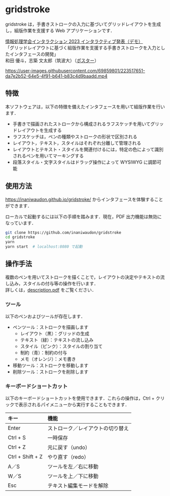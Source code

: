 # gridstroke

gridstroke は，手書きストロークの入力に基づいてグリッドレイアウトを生成し，組版作業を支援する Web アプリケーションです．

[情報処理学会インタラクション 2023 インタラクティブ発表（デモ）](https://www.interaction-ipsj.org/2023/catalog#intaractive1_demo)   
「グリッドレイアウトに基づく組版作業を支援する手書きストロークを入力としたインタフェースの開発」  
和田 優斗，志築 文太郎（筑波大）（[ポスター](./docs/poster.pdf)）

https://user-images.githubusercontent.com/69859801/223517651-da7e2b52-64e5-4f91-b641-b83c4d9baadd.mp4

## 特徴

本ソフトウェアは，以下の特徴を備えたインタフェースを用いて組版作業を行います．

- 手書きで描画されたストロークから構成されるラフスケッチを用いてグリッドレイアウトを生成する
- ラフスケッチは，ペンの種類やストロークの形状で区別される
- レイアウト，テキスト，スタイルはそれぞれ分離して管理される
- レイアウトとテキスト・スタイルを関連付けるには，特定の色によって識別されるペンを用いてマーキングする
- 段落スタイル・文字スタイルはドラッグ操作によって WYSIWYG に調節可能

## 使用方法

https://inaniwaudon.github.io/gridstroke/ からインタフェースを体験することができます．

ローカルで起動するには以下の手順を踏みます．現在，PDF 出力機能は無効になっています．

```bash
git clone https://github.com/inaniwaudon/gridstroke
cd gridstroke
yarn
yarn start  # localhost:8080 で起動
```

## 操作手法

複数のペンを用いてストロークを描くことで，レイアウトの決定やテキストの流し込み，スタイルの付与等の操作を行います．  
詳しくは，[description.pdf](./docs/description.pdf) をご覧ください．

### ツール

以下のペンおよびツールが存在します．

- ペンツール：ストロークを描画します
  - レイアウト（黒）：グリッドの生成
  - テキスト（緑）：テキストの流し込み
  - スタイル（ピンク）：スタイルの割り当て
  - 制約（青）：制約の付与
  - メモ（オレンジ）：メモ書き
- 移動ツール：ストロークを移動します
- 削除ツール：ストロークを削除します

### キーボードショートカット

以下のキーボードショートカットを使用できます．これらの操作は，Ctrl + クリックで表示されるパイメニューから実行することもできます．

| キー | 機能 |
| :--- | :--- |
| Enter | ストローク／レイアウトの切り替え |
| Ctrl + S | 一時保存 |
| Ctrl + Z | 元に戻す（undo） |
| Ctrl + Shift + Z | やり直す（redo） |
| A／S | ツールを左／右に移動 |
| W／S | ツールを上／下に移動 |
| Esc | テキスト編集モードを解除 |
